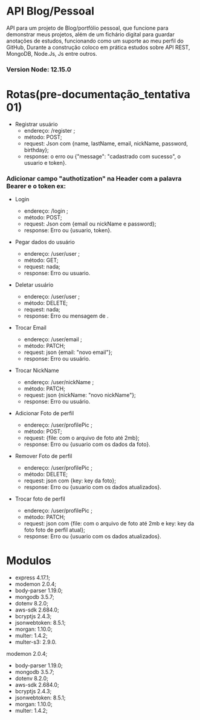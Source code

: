 # API Blog/Pessoal
API para um projeto de Blog/portfólio pessoal, que funcione para demonstrar meus projetos, além de um fichário digital para guardar anotações de estudos, funcionando como um suporte ao meu perfil do GitHub, Durante a construção coloco em prática estudos sobre API REST, MongoDB, Node.Js, Js entre outros.

### **Version Node**: 12.15.0
# Rotas(pre-documentação_tentativa 01)

 * Registrar usuário 
    - endereço: /register ;
    - método: POST;
    - request: Json com {name, lastName, email, nickName, password, birthday};
    - response: o erro ou {"message": "cadastrado com sucesso", o usuario e token}.

### Adicionar campo "authotization" na Header com a palavra Bearer e o token ex:<Bearer token>

* Login
    - endereço: /login ;
    - método: POST;
    - request: Json com {email ou nickName e password};
    - response: Erro ou {usuario, token}.

* Pegar dados do usuário
    - endereço: /user/user ;
    - método: GET;
    - request: nada;
    - response: Erro ou usuario.

* Deletar usuário
    - endereço: /user/user ;
    - método: DELETE;
    - request: nada;
    - response: Erro ou mensagem de <usuario deletado>.

* Trocar Email
    - endereço: /user/email ;
    - método: PATCH;
    - request: json {email: "novo email"};
    - response: Erro ou usuário.

* Trocar NickName
    - endereço: /user/nickName ;
    - método: PATCH;
    - request: json {nickName: "novo nickName"};
    - response: Erro ou usuário.

* Adicionar Foto de perfil
    - endereço: /user/profilePic ;
    - método: POST;
    - request: {file: com o arquivo de foto até 2mb};
    - response: Erro ou {usuario com os dados da foto}.

* Remover Foto de perfil
    - endereço: /user/profilePic ;
    - método: DELETE;
    - request: json com {key: key da foto};
    - response: Erro ou {usuario com os dados atualizados}.

* Trocar foto de perfil
    - endereço: /user/profilePic ;
    - método: PATCH;
    - request: json com {file: com o arquivo de foto até 2mb e key: key da foto foto de perfil atual};
    - response: Erro ou {usuario com os dados atualizados}.

# Modulos
 * express 4.17.1;
 * modemon 2.0.4;
 * body-parser 1.19.0;
 * mongodb 3.5.7;
 * dotenv 8.2.0;
 * aws-sdk 2.684.0;
 * bcryptjs 2.4.3;
 * jsonwebtoken: 8.5.1;
 * morgan: 1.10.0;
 * multer: 1.4.2;
 * multer-s3: 2.9.0.


 modemon 2.0.4;
 * body-parser 1.19.0;
 * mongodb 3.5.7;
 * dotenv 8.2.0;
 * aws-sdk 2.684.0;
 * bcryptjs 2.4.3;
 * jsonwebtoken: 8.5.1;
 * morgan: 1.10.0;
 * multer: 1.4.2;
